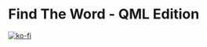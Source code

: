 # Find The Word - QML Edition

[![ko-fi](https://ko-fi.com/img/githubbutton_sm.svg)](https://ko-fi.com/J3J06YG5P)
